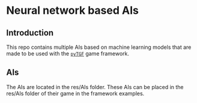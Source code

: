 # Neural network based AIs

## Introduction
This repo contains multiple AIs based on machine learning models that
are made to be used with the 
[`pyTGF`](https://github.com/Angeall/PyTGF) game framework.

## AIs
The AIs are located in the res/AIs folder.
These AIs can be placed in the res/AIs folder of their game in the 
framework examples.
